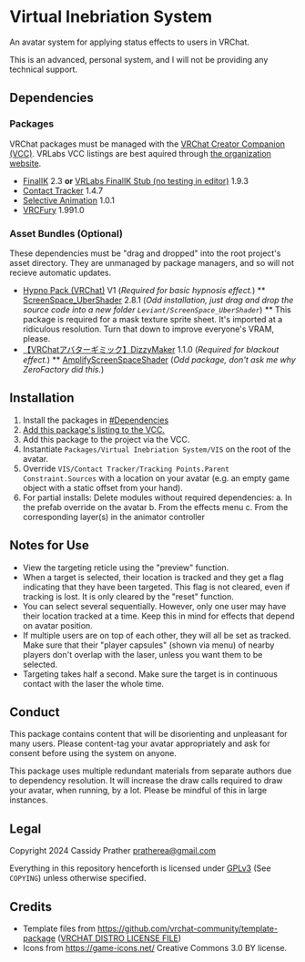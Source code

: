 # Virtual Inebriation System

An avatar system for applying status effects to users in VRChat.

This is an advanced, personal system, and I will not be providing any technical support.

## Dependencies

### Packages

VRChat packages must be managed with the [VRChat Creator Companion (VCC)](https://vcc.docs.vrchat.com/).
VRLabs VCC listings are best aquired through [the organization website](https://vrlabs.dev/packages/).

* [FinalIK](https://assetstore.unity.com/packages/tools/animation/final-ik-14290) 2.3 **or** [VRLabs FinalIK Stub (no testing in editor)](https://github.com/VRLabs/Final-IK-Stub) 1.9.3
* [Contact Tracker](https://github.com/VRLabs/Contact-Tracker) 1.4.7
* [Selective Animation](https://github.com/VRLabs/Selective-Animation) 1.0.1
* [VRCFury](https://vrcfury.com/) 1.991.0

### Asset Bundles (Optional)

These dependencies must be "drag and dropped" into the root project's asset directory. They are unmanaged by package managers, and so will not recieve automatic updates.

* [Hypno Pack (VRChat)](https://illuminatedvr.gumroad.com/l/hypnopack) V1 (_Required for basic hypnosis effect._)
** [ScreenSpace_UberShader](https://github.com/Leviant/ScreenSpace_Ubershader) 2.8.1 (_Odd installation, just drag and drop the source code into a new folder `Leviant/ScreenSpace_UberShader`_)
** This package is required for a mask texture sprite sheet. It's imported at a ridiculous resolution. Turn that down to improve everyone's VRAM, please.
* [【VRChatアバターギミック】DizzyMaker](https://zerofactory.booth.pm/items/5209239) 1.1.0 (_Required for blackout effect._)
** [AmplifyScreenSpaceShader](https://vrcmods.com/download/4300) (_Odd package, don't ask me why ZeroFactory did this._)


## Installation

1. Install the packages in [#Dependencies](#dependencies)
2. [Add this package's listing to the VCC.](https://cassidyprather.github.io/avatar-syringe/)
3. Add this package to the project via the VCC.
4. Instantiate `Packages/Virtual Inebriation System/VIS` on the root of the avatar.
5. Override `VIS/Contact Tracker/Tracking Points.Parent Constraint.Sources` with a location on your avatar (e.g. an empty game object with a static offset from your hand).
6. For partial installs: Delete modules without required dependencies:
a. In the prefab override on the avatar
b. From the effects menu
c. From the corresponding layer(s) in the animator controller

## Notes for Use

* View the targeting reticle using the "preview" function.
* When a target is selected, their location is tracked and they get a flag indicating that they have been targeted. This flag is not cleared, even if tracking is lost. It is only cleared by the "reset" function.
* You can select several sequentially. However, only one user may have their location tracked at a time. Keep this in mind for effects that depend on avatar position.
* If multiple users are on top of each other, they will all be set as tracked. Make sure that their "player capsules" (shown via menu) of nearby players don't overlap with the laser, unless you want them to be selected.
* Targeting takes half a second. Make sure the target is in continuous contact with the laser the whole time.

## Conduct

This package contains content that will be disorienting and unpleasant for many users. Please content-tag your avatar appropriately and ask for consent before using the system on anyone.

This package uses multiple redundant materials from separate authors due to dependency resolution. It will increase the draw calls required to draw your avatar, when running, by a lot. Please be mindful of this in large instances.

## Legal

Copyright 2024 Cassidy Prather <pratherea@gmail.com>

Everything in this repository henceforth is licensed under [GPLv3](https://www.gnu.org/licenses/gpl-3.0.html) (See `COPYING`) unless otherwise specified. 

## Credits

* Template files from https://github.com/vrchat-community/template-package ([VRCHAT DISTRO LICENSE FILE](https://github.com/vrchat-community/template-package/blob/d9cf13fe9f56867cbf7315a4dbbf1901bc1537ec/Packages/com.vrchat.core.bootstrap/License.md))
* Icons from https://game-icons.net/ Creative Commons 3.0 BY license.
